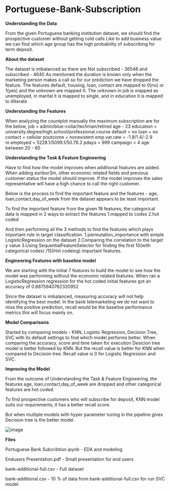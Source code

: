 # Portuguese-Bank-Subscription
**Understanding the Data**

From the given Portuguese banking institution dataset, we should find the prospective customer without getting cold calls
Like to add business value we can find which age group has the high probability of subscribing for term deposit.

**About the dataset**

The dataset is imbalanced as there are Not subscribed - 36548 and subscribed - 4640
As mentioned the duration is known only when the marketing person makes a call so for our prediction we have dropped the feature.
The features default, housing, loan, contact are mapped to 0(no) or 1(yes) and the unknown are mapped 0.
The unknown in job is mapped as unemployed, in marital it is mapped to single, and in education it is mapped to illiterate

**Understanding the Features**

When analyzing the countplot manually the maximum subscription are for the below,
job = admin/blue-collar/technian/retired
age - 23
education = university.degree/high.school/professional.course
default = no
loan = no
contact = cellular
poutcome = nonexistent
emp.var.rate = -1.8/1.4/-2.9
nr.employed = 5228.1/5099.1/50.76.2
pdays = 999
campaign < 4
age between 20 - 60

**Understanding the Task & Feature Engineering**

Have to find how the model improves when additional features are added. When adding euribor3m, other economic related fields and previous customer status the model should improve. If the model improves the sales representative will have a high chance to call the right customer.

Below is the process to find the important feature and the features - age, loan,contact,day_of_week from the dataset appears to be least important.

To find the important feature from the given 19 features, the categorical data is mapped in 2 ways to extract the features
1.mapped to codes
2.hot coded

And then performing all the 3 methods to find the features which plays important role in target classification.
1.permutation_importance with simple LogisticRegression on the dataset
2.Comparing the correlation to the target y value
3.Using SequentialFeatureSelector for finding the first 10(with categorical codes) /15(Hot codeing) important features.

**Engineering Features with baseline model**

We are starting with the initial 7 features to build the model to see how the model was performing without the economic related features.
When ran a LogisticRegression regression for the hot coded initial features got an accuracy of 0.8875940762320952

Since the dataset is imbalanced, measuring accuracy will not help identifying the best model.
In the bank telemarketing we do not want to miss the positive prediction, recall would be the baseline performance metrics this will focus mainly on.

**Model Comparisons**

Started by comparing models - KNN, Logistic Regression, Decision Tree, SVC with its default settings to find which model performs better.
When comparing the accuracy, score and time taken for execution Desicion tree model is better followed by KNN. But the recall value is better for KNN when compared to Decision tree. Recall value is 0 for Logistic Regression and SVC.

**Improving the Model**

 From the outcome of Understanding the Task & Feature Engineering, the features age, loan,contact,day_of_week are dropped and other categorical features are hot coded.

To find prospective customers who will subscribe for deposit, KNN model suits our requirements, it has a better recall score.

But when multiple models with hyper parameter tuning in the pipeline gives Decision tree is the better model.




![image](https://user-images.githubusercontent.com/5465929/180135735-5269da21-8679-41d9-8045-86d48bbf05fc.png)




**Files**

Portuguese Bank Subcribtion.ipynb - EDA and modeling

Endusers Presentation.pdf         - Small presentation for end users

bank-additional-full.csv          - Full dataset

bank-additional.csv               - 10 % of data from bank-additional-full.csv for run SVC model







